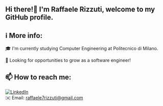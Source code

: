 ## Hi there!👋 I'm Raffaele Rizzuti, welcome to my GitHub profile. 

## ℹ️ More info:

🎓 I'm currently studying Computer Engineering at Politecnico di Milano.

🚀 Looking for opportunities to grow as a software engineer!

## 📫 How to reach me:  
[![LinkedIn](https://img.shields.io/badge/LinkedIn-%230077B5.svg?logo=linkedin&logoColor=white)](www.linkedin.com/in/raffaele-rizzuti-62a70a246)  
✉️ Email: [raffaele7rizzuti@gmail.com](mailto:raffaele7rizzuti@gmail.com) 

<!--
**RaffaeleRizzuti1/RaffaeleRizzuti1** is a ✨ _special_ ✨ repository because its `README.md` (this file) appears on your GitHub profile.

Here are some ideas to get you started:

- 🔭 I’m currently working on ...
- 🌱 I’m currently learning ...
- 👯 I’m looking to collaborate on ...
- 🤔 I’m looking for help with ...
- 💬 Ask me about ...
- 📫 How to reach me: ...
- 😄 Pronouns: ...
- ⚡ Fun fact: ...
-->
